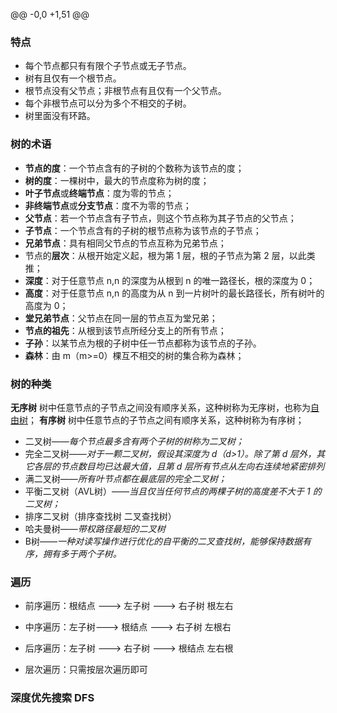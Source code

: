 @@ -0,0 +1,51 @@
### 特点
-   每个节点都只有有限个子节点或无子节点。
-   树有且仅有一个根节点。
-   根节点没有父节点；非根节点有且仅有一个父节点。
-   每个非根节点可以分为多个不相交的子树。
-   树里面没有环路。


### 树的术语
-   **节点的度**：一个节点含有的子树的个数称为该节点的度；
-   **树的度**：一棵树中，最大的节点度称为树的度；
-   **叶子节点**或**终端节点**：度为零的节点；
-   **非终端节点**或**分支节点**：度不为零的节点；
-   **父节点**：若一个节点含有子节点，则这个节点称为其子节点的父节点；
-   **子节点**：一个节点含有的子树的根节点称为该节点的子节点；
-   **兄弟节点**：具有相同父节点的节点互称为兄弟节点；
-   节点的**层次**：从根开始定义起，根为第 1 层，根的子节点为第 2 层，以此类推；
-   **深度**：对于任意节点 n,n 的深度为从根到 n 的唯一路径长，根的深度为 0；
-   **高度**：对于任意节点 n,n 的高度为从 n 到一片树叶的最长路径长，所有树叶的高度为 0；
-   **堂兄弟节点**：父节点在同一层的节点互为堂兄弟；
-   **节点的祖先**：从根到该节点所经分支上的所有节点；
-   **子孙**：以某节点为根的子树中任一节点都称为该节点的子孙。
-   **森林**：由 m（m>=0）棵互不相交的树的集合称为森林；

### 树的种类
**无序树**
树中任意节点的子节点之间没有顺序关系，这种树称为无序树，也称为[自由树](https://zh.wikipedia.org/wiki/%E8%87%AA%E7%94%B1%E6%A0%91)；
**有序树**
树中任意节点的子节点之间有顺序关系，这种树称为有序树；
- 二叉树——*每个节点最多含有两个子树的树称为二叉树；*
- 完全二叉树——*对于一颗二叉树，假设其深度为 d（d>1）。除了第 d 层外，其它各层的节点数目均已达最大值，且第 d 层所有节点从左向右连续地紧密排列*
- 满二叉树——*所有叶节点都在最底层的完全二叉树；*
- 平衡二叉树（AVL树）——*当且仅当任何节点的两棵子树的高度差不大于 1 的二叉树；*
- 排序二叉树（排序查找树 二叉查找树）
- 哈夫曼树——*带权路径最短的二叉树*
- B树——*一种对读写操作进行优化的自平衡的二叉查找树，能够保持数据有序，拥有多于两个子树。*

### 遍历
- 前序遍历：根结点 ---> 左子树 ---> 右子树
根左右

- 中序遍历：左子树---> 根结点 ---> 右子树
左根右

- 后序遍历：左子树 ---> 右子树 ---> 根结点
左右根

- 层次遍历：只需按层次遍历即可


### 深度优先搜索 DFS
